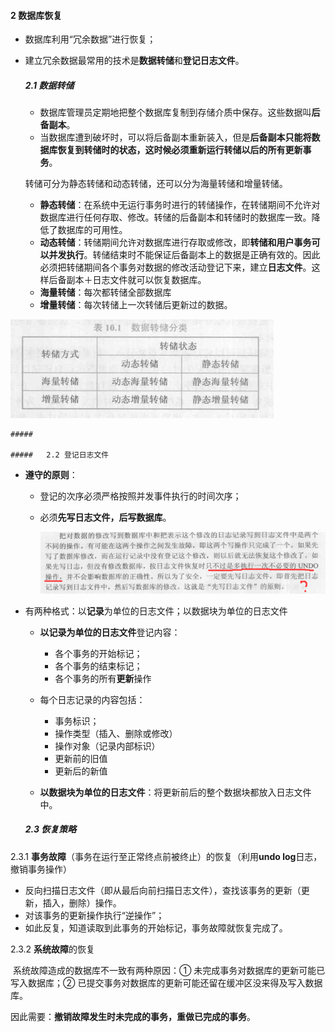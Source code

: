 #### 

#### 2 数据库恢复

- 数据库利用“冗余数据”进行恢复；

- 建立冗余数据最常用的技术是**数据转储**和**登记日志文件**。

  ##### 2.1 数据转储

  - 数据库管理员定期地把整个数据库复制到存储介质中保存。这些数据叫**后备副本**。
  - 当数据库遭到破坏时，可以将后备副本重新装入，但是**后备副本只能将数据库恢复到转储时的状态，这时候必须重新运行转储以后的所有更新事务**。

  转储可分为静态转储和动态转储，还可以分为海量转储和增量转储。

  - **静态转储**：在系统中无运行事务时进行的转储操作，在转储期间不允许对数据库进行任何存取、修改。转储的后备副本和转储时的数据库一致。降低了数据库的可用性。
  - **动态转储**：转储期间允许对数据库进行存取或修改，即**转储和用户事务可以并发执行**。转储结束时不能保证后备副本上的数据是正确有效的。因此必须把转储期间各个事务对数据的修改活动登记下来，建立**日志文件**。这样后备副本＋日志文件就可以恢复数据库。
  - **海量转储**：每次都转储全部数据库
  - **增量转储**：每次转储上一次转储后更新过的数据。

![image-20200905223112968](.\pictures\转储分类.png)

	##### 		

	##### 	2.2 登记日志文件

- **遵守的原则**：

  - 登记的次序必须严格按照并发事件执行的时间次序；

  - 必须**先写日志文件，后写数据库**。

    ![image-20200905233955910](.\pictures\问题1.png)

- 有两种格式：以**记录**为单位的日志文件；以数据块为单位的日志文件

  - **以记录为单位的日志文件**登记内容：

    - 各个事务的开始标记；
    - 各个事务的结束标记；
    - 各个事务的所有**更新**操作

  - 每个日志记录的内容包括：

    - 事务标识；
    - 操作类型（插入、删除或修改）
    - 操作对象（记录内部标识）
    - 更新前的旧值
    - 更新后的新值

  - **以数据块为单位的日志文件**：将更新前后的整个数据块都放入日志文件中。

    

  ##### 2.3 恢复策略

2.3.1 **事务故障**（事务在运行至正常终点前被终止）的恢复（利用**undo log**日志，撤销事务操作）

- 反向扫描日志文件（即从最后向前扫描日志文件），查找该事务的更新（更新，插入，删除）操作。
- 对该事务的更新操作执行“逆操作”；
- 如此反复，知道读取到此事务的开始标记，事务故障就恢复完成了。

2.3.2 **系统故障**的恢复

​	系统故障造成的数据库不一致有两种原因：① 未完成事务对数据库的更新可能已写入数据库；② 已提交事务对数据库的更新可能还留在缓冲区没来得及写入数据库。

​	因此需要：**撤销故障发生时未完成的事务，重做已完成的事务**。